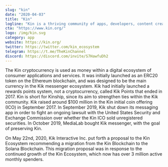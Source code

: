 ```yaml
---
slug: "kin"
date: "2020-04-03"
title: "Kin"
logline: "Kin is a thriving community of apps, developers, content creators, and millions of active users that earn and spend Kin, while participating directly in the value generated from their contributions, bolstering the Kin Ecosystem."
cta: "https://www.kin.org/"
logo: /img/kin.svg
category: app
website: https://kin.org/
twitter: https://twitter.com/kin_ecosystem
telegram: https://t.me/TheKinChannel
discord: https://discord.com/invite/S7HawfuDh2
---
```


The Kin cryptocurrency is used as money within a digital ecosystem of consumer applications and services. It was initially launched as an ERC20 token on the Ethereum blockchain, and was designed to be the main currency in the Kik messenger ecosystem. Kik had initially launched a rewards points system, not a cryptocurrency, called Kik Points that ended in 2017. Kin is short for Kinship, since its aim to strengthen ties within the Kik community. Kik raised around $100 million in the Kin initial coin offering (ICO) in September 2017. In September 2019, Kik shut down its messaging app in order to fight an ongoing lawsuit with the United States Security and Exchange Commission over whether the Kin ICO sold unregistered securities. In October 2019, MediaLab bought Kik messenger, with the goal of preserving Kin.

On May 22nd, 2020, Kik Interactive Inc. put forth a proposal to the Kin Ecosystem recommending a migration from the Kin Blockchain to the Solana Blockchain. This migration proposal was in response to the continued growth of the Kin Ecosystem, which now has over 3 million active monthly spenders.
